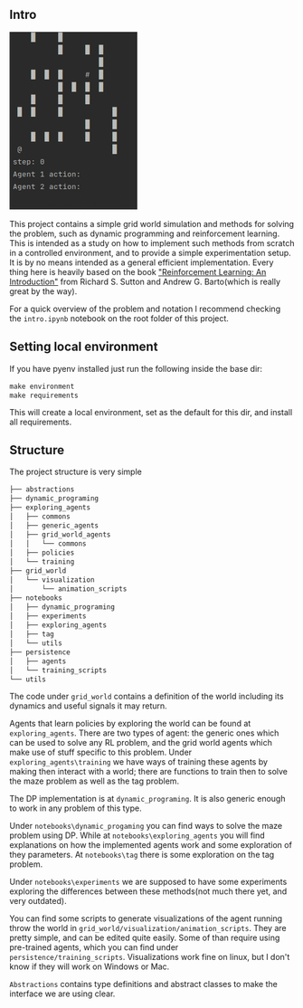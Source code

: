 ## Intro

![](https://github.com/hmeretti/grid-world/blob/main/q_vs_q_world_01.gif)

This project contains a simple grid world simulation and methods for solving the problem, such as dynamic programming and
reinforcement learning. This is intended as a study on how to implement such methods from scratch in a controlled environment,
and to provide a simple experimentation setup. It is by no means intended as a general efficient implementation.
Every thing here is heavily based on the book ["Reinforcement Learning: An Introduction"](https://web.stanford.edu/class/psych209/Readings/SuttonBartoIPRLBook2ndEd.pdf) from Richard S. Sutton and Andrew G. Barto(which is really great by the way).

For a quick overview of the problem and notation I recommend checking the `intro.ipynb` notebook on the root folder of this project.

## Setting local environment

If you have pyenv installed just run the following inside the base dir:

```
make environment
make requirements
```

This will create a local environment, set as the default for this dir, and install all requirements.

## Structure

The project structure is very simple

```
├── abstractions
├── dynamic_programing
├── exploring_agents
│   ├── commons
│   ├── generic_agents
│   ├── grid_world_agents
│   │   └── commons
│   ├── policies
│   └── training
├── grid_world
│   └── visualization
│       └── animation_scripts
├── notebooks
│   ├── dynamic_programing
│   ├── experiments
│   ├── exploring_agents
│   ├── tag
│   └── utils
├── persistence
│   ├── agents
│   └── training_scripts
└── utils

```

The code under `grid_world` contains a definition of the world including its dynamics
and useful signals it may return. 

Agents that learn policies by exploring the world can be found at `exploring_agents`. There are two
types of agent: the generic ones which can be used to solve any RL problem, and the grid world agents
which make use of stuff specific to this problem. Under `exploring_agents\training` we have ways of
training these agents by making then interact with a world; there are functions to train then to solve
the maze problem as well as the tag problem.

The DP  implementation is at `dynamic_programing`. It is also generic enough to work in any problem
of this type.

Under `notebooks\dynamic_progaming` you can find ways to solve the maze problem using DP. While at 
`notebooks\exploring_agents` you will find explanations on how the implemented agents
work and some exploration of they parameters. At `notebooks\tag` there is some exploration on the tag
problem.

Under `notebooks\experiments` we are supposed to have some experiments exploring the differences between 
these methods(not much there yet, and very outdated).

You can find some scripts to generate visualizations of the agent running throw the world in 
`grid_world/visualization/animation_scripts`. They are pretty simple, and can be edited quite easily. 
Some of than require using pre-trained agents, which you can find under `persistence/training_scripts`. 
Visualizations work fine on linux, but I don't know if they will work on Windows or Mac.

`Abstractions` contains type definitions and abstract classes to make the interface we are using clear.